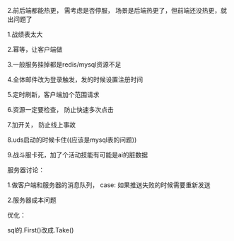 2.前后端都能热更， 需考虑是否停服， 场景是后端热更了，但前端还没热更，就出问题了

1.战绩表太大

2.幂等，让客户端做

3.一般服务挂掉都是redis/mysql资源不足

4.全体邮件改为登录触发，发的时候设置注册时间

5.定时刷新，客户端加个范围请求

6.资源一定要检查， 防止快速多次点击

7.加开关， 防止线上事故

8.uds启动的时候卡住((应该是mysql表的问题))

9.战斗服卡死，加了个活动技能有可能是ai的脏数据

服务器讨论：

1.做客户端和服务器的消息队列， case: 如果推送失败的时候需要重新发送

2.服务器成本问题

优化：

sql的.First()改成.Take()